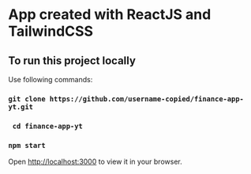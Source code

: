 # App created with ReactJS and TailwindCSS

## To run this project locally

Use following commands:

### `git clone https://github.com/username-copied/finance-app-yt.git`

### ` cd finance-app-yt`

### `npm start`

Open [http://localhost:3000](http://localhost:3000) to view it in your browser.
